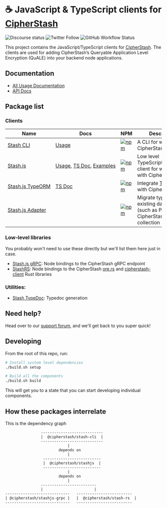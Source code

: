 # ☕ JavaScript & TypeScript clients for [CipherStash](https://cipherstash.com)

![Discourse status](https://img.shields.io/discourse/status?server=https%3A%2F%2Fdiscuss.cipherstash.com%2F&style=flat-square&color=%232dd9ff)
![Twitter Follow](https://img.shields.io/twitter/follow/cipherstash?color=%23ad3eff&style=flat-square)
![GitHub Workflow Status](https://img.shields.io/github/workflow/status/cipherstash/cipherstash.js/Test%20PR%20%E2%80%94%20pnpm%20packages?style=flat-square)

This project contains the JavaScript/TypeScript clients for [CipherStash](https://cipherstash.com).
The clients are used for adding CipherStash’s Queryable Application Level Encryption (QuALE) into your backend node applications.

## Documentation

* [All Usage Documentation](https://docs.cipherstash.com)
* [API Docs](https://docs.cipherstash.com/tsdoc)

## Package list

### Clients

| Name | Docs | NPM | Description |
|----------------------------------------------------------|--------------------------------|---------|------------|
| [Stash&nbsp;CLI](./packages/stash-cli)                   | [Usage](https://docs.cipherstash.com/reference/stash-cli/index.html) | [![npm](https://img.shields.io/npm/v/@cipherstash/stash-cli?style=flat-square)](https://www.npmjs.com/package/@cipherstash/stash-cli) | A CLI for working with CipherStash |
| [Stash.js](./packages/stashjs)                           | [Usage](https://docs.cipherstash.com/reference/stashjs/index.html),&nbsp;[TS&nbsp;Doc](https://docs.cipherstash.com/tsdoc/modules/_cipherstash_stashjs.html),&nbsp;[Examples](https://github.com/cipherstash/stashjs-examples)         | [![npm](https://img.shields.io/npm/v/@cipherstash/stash-cli?style=flat-square)](https://www.npmjs.com/package/@cipherstash/stashjs) | Low level TypeScript/JavaScript client for working with CipherStash |
| [Stash.js&nbsp;TypeORM](./packages/stashjs-typeorm)      | [TS Doc](https://docs.cipherstash.com/tsdoc/modules/_cipherstash_stashjs_typeorm.html)    | [![npm](https://img.shields.io/npm/v/@cipherstash/stashjs-typeorm?style=flat-square)](https://www.npmjs.com/package/@cipherstash/stashjs-typeorm) |  Integrate [TypeORM](https://typeorm.io/) with CipherStash |
| [Stash.js&nbsp;Adapter](./packages/stashjs-adapter)      |                                                                                | [![npm](https://img.shields.io/npm/v/@cipherstash/stashjs-adapter?style=flat-square)](https://www.npmjs.com/package/@cipherstash/stashjs-adapter) | Migrate types from existing databases (such as Prisma) to a CipherStash collection |


### Low-level libraries

You probably won't need to use these directly but we'll list them here just in case.

* [Stash.js gRPC](./packages/stashjs-grpc): Node bindings to the CipherStash gRPC endpoint
* [StashRS](./packages/stash-rs): Node bindings to the CipherStash [ore.rs](https://github.com/cipherstash/ore.rs) and [cipherstash-client](https://github.com/cipherstash/cipherstash-rs) Rust libraries

### Utilities:

* [Stash&nbsp;TypeDoc](./packages/stash-typedoc): Typedoc generation

## Need help?

Head over to our [support forum](https://discuss.cipherstash.com/), and we'll get back to you super quick! 

## Developing

From the root of this repo, run:

```bash
# Install system level dependencies
./build.sh setup

# Build all the components
./build.sh build
```

This will get you to a state that you can start developing individual components.

## How these packages interrelate

This is the dependency graph

```
                ----------------------------
                |  @cipherstash/stash-cli  |
                ----------------------------
                            |
                        depends on
                            |
                 --------------------------
                 |  @cipherstash/stashjs  |
                 --------------------------
                            |
                        depends on
                            |
                -------------------------
                |                       |
-----------------------------   -------------------------
| @cipherstash/stashjs-grpc |   |  @cipherstash/stash-rs  |
-----------------------------   -------------------------
```
